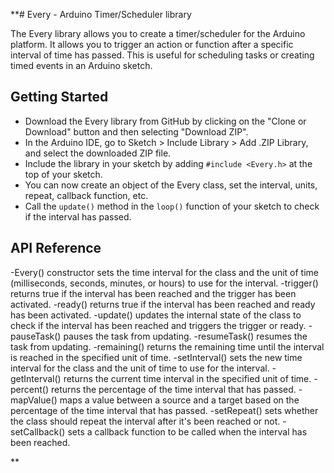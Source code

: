 **# Every - Arduino Timer/Scheduler library

The Every library allows you to create a timer/scheduler for the Arduino platform. It allows you to trigger an action or function after a specific interval of time has passed. This is useful for scheduling tasks or creating timed events in an Arduino sketch.

## Getting Started

- Download the Every library from GitHub by clicking on the "Clone or Download" button and then selecting "Download ZIP".
- In the Arduino IDE, go to Sketch > Include Library > Add .ZIP Library, and select the downloaded ZIP file.
- Include the library in your sketch by adding `#include <Every.h>` at the top of your sketch.
- You can now create an object of the Every class, set the interval, units, repeat, callback function, etc.
- Call the `update()` method in the `loop()` function of your sketch to check if the interval has passed.


## API Reference

-Every() constructor sets the time interval for the class and the unit of time (milliseconds, seconds, minutes, or hours) to use for the interval.
-trigger() returns true if the interval has been reached and the trigger has been activated.
-ready() returns true if the interval has been reached and ready has been activated.
-update() updates the internal state of the class to check if the interval has been reached and triggers the trigger or ready.
-pauseTask() pauses the task from updating.
-resumeTask() resumes the task from updating.
-remaining() returns the remaining time until the interval is reached in the specified unit of time.
-setInterval() sets the new time interval for the class and the unit of time to use for the interval.
-getInterval() returns the current time interval in the specified unit of time.
-percent() returns the percentage of the time interval that has passed.
-mapValue() maps a value between a source and a target based on the percentage of the time interval that has passed.
-setRepeat() sets whether the class should repeat the interval after it's been reached or not.
-setCallback() sets a callback function to be called when the interval has been reached.

**

